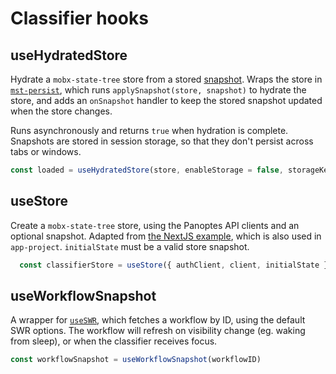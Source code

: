 # Classifier hooks

## useHydratedStore

Hydrate a `mobx-state-tree` store from a stored [snapshot](https://mobx-state-tree.js.org/concepts/snapshots). Wraps the store in [`mst-persist`](https://github.com/agilgur5/mst-persist), which runs `applySnapshot(store, snapshot)` to hydrate the store, and adds an `onSnapshot` handler to keep the stored snapshot updated when the store changes.

Runs asynchronously and returns `true` when hydration is complete. Snapshots are stored in session storage, so that they don't persist across tabs or windows.

```js
const loaded = useHydratedStore(store, enableStorage = false, storageKey)
```

## useStore

Create a `mobx-state-tree` store, using the Panoptes API clients and an optional snapshot. Adapted from [the NextJS example](https://github.com/vercel/next.js/blob/5201cdbaeaa72b54badc8f929ddc73c09f414dc4/examples/with-mobx-state-tree/store.js#L49-L52), which is also used in `app-project`. `initialState` must be a valid store snapshot.

```js
  const classifierStore = useStore({ authClient, client, initialState })
````
## useWorkflowSnapshot

A wrapper for [`useSWR`](https://swr.vercel.app/), which fetches a workflow by ID, using the default SWR options. The workflow will refresh on visibility change (eg. waking from sleep), or when the classifier receives focus.

```js
const workflowSnapshot = useWorkflowSnapshot(workflowID)
```